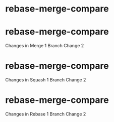 # rebase-merge-compare

# rebase-merge-compare
Changes in Merge 1 Branch Change 2

# rebase-merge-compare
Changes in Squash 1 Branch Change 2

# rebase-merge-compare
Changes in Rebase 1 Branch Change 2